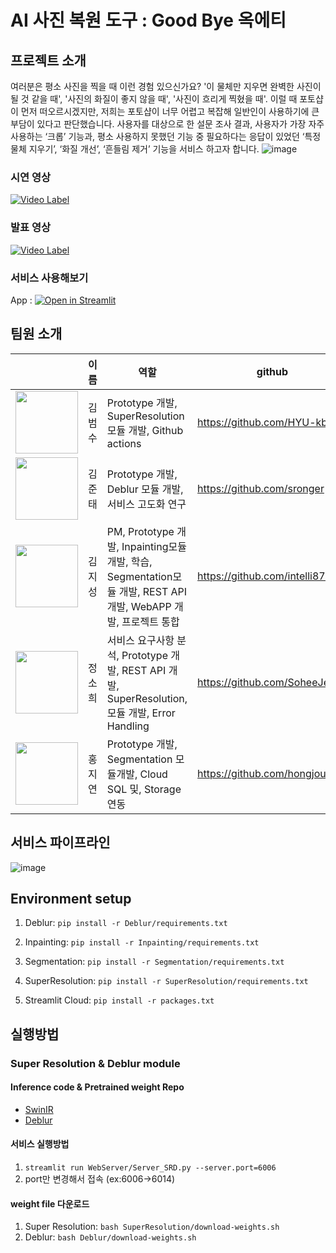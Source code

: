 # AI 사진 복원 도구 : Good Bye 옥에티

## 프로젝트 소개
여러분은 평소 사진을 찍을 때 이런 경험 있으신가요? '이 물체만 지우면 완벽한 사진이 될 것 같을 때', '사진의 화질이 좋지 않을 때', '사진이 흐리게 찍혔을 때'. 이럴 때 포토샵이 먼저 떠오르시겠지만, 저희는 포토샵이 너무 어렵고 복잡해 일반인이 사용하기에 큰 부담이 있다고 판단했습니다. 사용자를 대상으로 한 설문 조사 결과, 사용자가 가장 자주 사용하는 ‘크롭’ 기능과, 평소 사용하지 못했던 기능 중 필요하다는 응답이 있었던 ‘특정 물체 지우기’, ‘화질 개선’, ‘흔들림 제거’ 기능을 서비스 하고자 합니다.
![image](https://user-images.githubusercontent.com/40880346/147333892-d9626e0a-a442-48b4-abfb-b106f95aedc4.png)


### 시연 영상
[![Video Label](http://img.youtube.com/vi/Mnqi91GWhiY/0.jpg)](https://www.youtube.com/watch?v=Mnqi91GWhiY)

### 발표 영상
[![Video Label](http://img.youtube.com/vi/wU9lCHz9TI4/0.jpg)](https://www.youtube.com/watch?v=wU9lCHz9TI4)

### 서비스 사용해보기
App : [![Open in Streamlit](https://static.streamlit.io/badges/streamlit_badge_black_white.svg)](https://share.streamlit.io/intelli8786/ai_blemishesremover/main/WebServer/Service.py)


## 팀원 소개

||이름|역할|github|
|--|------|---|---|
|<img src=https://user-images.githubusercontent.com/44287798/147333059-cfe32b6a-bef7-45a9-a778-abe425028bf0.png width=100>|김범수|Prototype 개발, SuperResolution 모듈 개발, Github actions|https://github.com/HYU-kbs|
|<img src=https://user-images.githubusercontent.com/44287798/147333099-db64d0ed-bd58-49c3-8453-1eba72194d18.png width=100>|김준태|Prototype 개발, Deblur 모듈 개발, 서비스 고도화 연구|https://github.com/sronger|
|<img src=https://user-images.githubusercontent.com/44287798/147333157-ec9a97c7-b447-4052-917e-97189f3c8615.png width=100>|김지성|PM, Prototype 개발, Inpainting모듈 개발, 학습, Segmentation모듈 개발, REST API 개발, WebAPP 개발, 프로젝트 통합|https://github.com/intelli8786|
|<img src=https://user-images.githubusercontent.com/44287798/147333178-b167a3bc-0d60-4cd3-891d-7ebbddc80a7b.png width=100>|정소희|서비스 요구사항 분석, Prototype 개발, REST API 개발, SuperResolution, 모듈 개발, Error Handling|https://github.com/SoheeJeong|
|<img src=https://user-images.githubusercontent.com/44287798/147333196-579afb0d-0a51-4f87-bcb3-6c78883c1428.png width=100>|홍지연|Prototype 개발, Segmentation 모듈개발, Cloud SQL 및, Storage 연동|https://github.com/hongjourney|



## 서비스 파이프라인
![image](https://user-images.githubusercontent.com/44287798/147332789-174092c5-00e0-43e7-a21e-052020d4955c.png)


## Environment setup
1. Deblur: ```pip install -r Deblur/requirements.txt```

2. Inpainting: ```pip install -r Inpainting/requirements.txt```

3. Segmentation: ```pip install -r Segmentation/requirements.txt```

4. SuperResolution: ```pip install -r SuperResolution/requirements.txt```

5. Streamlit Cloud: ```pip install -r packages.txt```


## 실행방법

### Super Resolution & Deblur module

#### Inference code & Pretrained weight Repo
* [SwinIR](https://github.com/JingyunLiang/SwinIR)
* [Deblur](https://github.com/swz30/MPRNet.git)

#### 서비스 실행방법
1. ```streamlit run WebServer/Server_SRD.py --server.port=6006```
2. port만 변경해서 접속 (ex:6006->6014)

#### weight file 다운로드
1. Super Resolution: ```bash SuperResolution/download-weights.sh```
2. Deblur: ```bash Deblur/download-weights.sh```


